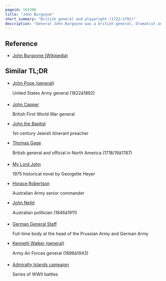 ```yaml
---
pageid: 163208
title: "John Burgoyne"
short_summary: "British general and playwright (1722–1792)"
description: "General John Burgoyne was a british general, Dramatist and Politician who sat in the House of Commons from 1761 to 1792. He first saw Action during the seven Years' War when he participated in several Battles most notably during Portugal's Campaign in 1762."
---
```


## Reference

- [John Burgoyne (Wikipedia)](https://en.wikipedia.org/?curid=163208)

## Similar TL;DR

- [John Pope (general)](/tldr/en/john-pope-general)

  United States Army general (1822â1892)

- [John Capper](/tldr/en/john-capper)

  British First World War general

- [John the Baptist](/tldr/en/john-the-baptist)

  1st-century Jewish itinerant preacher

- [Thomas Gage](/tldr/en/thomas-gage)

  British general and official in North America (1718/19â1787)

- [My Lord John](/tldr/en/my-lord-john)

  1975 historical novel by Georgette Heyer

- [Horace Robertson](/tldr/en/horace-robertson)

  Australian Army senior commander

- [John Neild](/tldr/en/john-neild)

  Australian politician (1846â1911)

- [German General Staff](/tldr/en/german-general-staff)

  Full-time body at the head of the Prussian Army and German Army

- [Kenneth Walker (general)](/tldr/en/kenneth-walker-general)

  Army Air Forces general (1898â1943)

- [Admiralty Islands campaign](/tldr/en/admiralty-islands-campaign)

  Series of WWII battles
